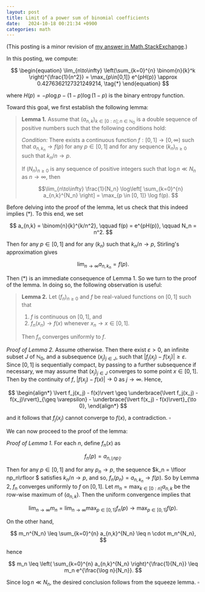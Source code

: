 ```yaml
---
layout: post
title: Limit of a power sum of binomial coefficients
date:   2024-10-18 00:21:34 +0900
categories: math
---
```


(This posting is a minor revision of [my answer in Math.StackExchange](https://math.stackexchange.com/questions/4985791/how-to-evaluate-lim-limits-n-to-infty-frac-ln-left-sum-limits-k-0n-b/4985898#4985898).)

In this posting, we compute:

$$
\begin{equation}
\lim_{n\to\infty} \left(\sum_{k=0}^{n} \binom{n}{k}^k \right)^{\frac{1}{n^2}} = \max_{p\in[0,1]} e^{pH(p)} \approx 0.4276362127321249214, \tag{*}
\end{equation}
$$

where $H(p) = -p\log p - (1-p)\log(1-p)$ is the binary entropy function.

Toward this goal, we first establish the following lemma:

>**Lemma 1.** Assume that $(a_{n,k})_{k \in [0:n]; n \in \mathbb{N}_0}$ is a double sequence of positive numbers such that the following conditions hold:
>
>*Condition:* There exists a continuous function $f : [0, 1] \to [0, \infty)$ such that $a_{n,k_n} \to f(p)$ for any $p \in [0, 1]$ and for any sequence $(k_n)_{n\geq 0}$ such that $k_n/n \to p$.
>
>If $(N_n)_{n\geq 0}$ is any sequence of positive integers such that $\log n \ll N_n$ as $n \to \infty$, then
>
>$$\lim_{n\to\infty} \frac{1}{N_n} \log\left[ \sum_{k=0}^{n} a_{n,k}^{N_n} \right] = \max_{p \in [0, 1]} \log f(p). $$

Before delving into the proof of the lemma, let us check that this indeed implies $\text{(*)}$. To this end, we set

$$ a_{n,k} = \binom{n}{k}^{k/n^2}, \qquad f(p) = e^{pH(p)}, \qquad N_n = n^2. $$

Then for any $p \in [0, 1]$ and for any $(k_n)$ such that $k_n / n \to p$, Stirling's approximation gives

$$ \lim_{n\to\infty} a_{n,k_n} = f(p). $$

Then $\text{(*)}$ is an immediate consequence of Lemma 1. So we turn to the proof of the lemma. In doing so, the following observation is useful:

>**Lemma 2.** Let $(f_n)_{n\geq 0}$ and $f$ be real-valued functions on $[0, 1]$ such that
>
>1. $f$ is continuous on $[0, 1]$, and
>2. $f_n(x_n) \to f(x)$ whenever $x_n \to x \in [0, 1]$.
>
> Then $f_n$ converges uniformly to $f$.

*Proof of Lemma 2.* Assume otherwise. Then there exist $\varepsilon > 0$, an infinite subset $J$ of $\mathbb{N}_0$, and a subsequence $(x_j)_{j\in J}$, such that $\lvert f_j(x_j) - f(x_j) \rvert \geq \varepsilon$. Since $[0, 1]$ is sequentially compact, by passing to a further subsequence if necessary, we may assume that $(x_j)_{j\in J}$ converges to some point $x \in [0, 1]$. Then by the continuity of $f$, $\lvert f(x_j) - f(x) \rvert \to 0$ as $j \to \infty$. Hence,

$$
\begin{align*}
\lvert f_j(x_j) - f(x)\rvert
\geq \underbrace{\lvert f_j(x_j) - f(x_j)\rvert}_{\geq \varepsilon} - \underbrace{\lvert f(x_j) - f(x)\rvert}_{\to 0},
\end{align*}
$$

and it follows that $f_j(x_j)$ cannot converge to $f(x)$, a contradiction. $\square$

We can now proceed to the proof of the lemma:

*Proof of Lemma 1.* For each $n$, define $f_n(x)$ as

$$ f_n(p) = a_{n,\lfloor np\rfloor}. $$

Then for any $p \in [0, 1]$ and for any $p_n \to p$, the sequence $k_n = \lfloor np_n\rfloor $ satisfies $k_n/n \to p$, and so, $f_n(p_n) = a_{n,k_n} \to f(p)$. So by Lemma 2, $f_n$ converges uniformly to $f$ on $[0, 1]$. Let $m_n = \max_{k\in[0:n]} a_{n,k}$ be the row-wise maximum of $(a_{n,k})$. Then the uniform convergence implies that

$$ \lim_{n\to\infty} m_n
= \lim_{n\to\infty} \max_{p\in[0,1]} f_n(p)
\to \max_{p\in[0,1]} f(p). $$

On the other hand,

$$ m_n^{N_n} \leq \sum_{k=0}^{n} a_{n,k}^{N_n} \leq n \cdot m_n^{N_n}, $$

hence

$$ m_n \leq \left( \sum_{k=0}^{n} a_{n,k}^{N_n} \right)^{\frac{1}{N_n}} \leq m_n e^{\frac{\log n}{N_n}}. $$

Since $\log n \ll N_n$, the desired conclusion follows from the squeeze lemma. $\square$
